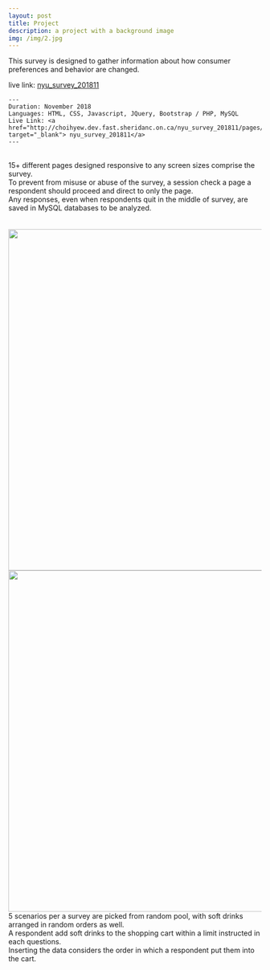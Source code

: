 ```yaml
---
layout: post
title: Project
description: a project with a background image
img: /img/2.jpg
---
```


This survey is designed to gather information about how consumer preferences and behavior are changed.

live link: <a href="http://choihyew.dev.fast.sheridanc.on.ca/nyu_survey_201811/pages/q1.php" target="_blank"> nyu_survey_201811</a>

	---
	Duration: November 2018
	Languages: HTML, CSS, Javascript, JQuery, Bootstrap / PHP, MySQL
	Live Link: <a href="http://choihyew.dev.fast.sheridanc.on.ca/nyu_survey_201811/pages/q1.php" target="_blank"> nyu_survey_201811</a>	
	---


<div class="img_row">
	<a href="{{ site.baseurl }}/img/surveyPage1.jpg" target="_blank"><img class="col one" src="{{ site.baseurl }}/img/surveyPage1.jpg" alt="" title="First page"/></a>
	<a href="{{ site.baseurl }}/img/surveyPage2.jpg" target="_blank"><img class="col one" src="{{ site.baseurl }}/img/surveyPage2.jpg" alt="" title="Middle page"/></a>
	<a href="{{ site.baseurl }}/img/surveyPage3.jpg" target="_blank"><img class="col one" src="{{ site.baseurl }}/img/surveyPage3.jpg" alt="" title="End Page"/></a>
</div>
<div class="col three caption">
	15+ different pages designed responsive to any screen sizes comprise the survey.<br>
	To prevent from misuse or abuse of the survey, a session check a page a respondent should proceed and direct to only the page.<br>
	Any responses, even when respondents quit in the middle of survey, are saved in MySQL databases to be analyzed. 
</div>
<br><br>
<div class="img_row">
	<img class="col three" src="{{ site.baseurl }}/img/surveyScn1.jpg" alt="" title="Scenario 1" style="height:680px"/>
</div>
<div class="img_row">
	<img class="col three" src="{{ site.baseurl }}/img/surveyScn2.jpg" alt="" title="Scenario 2" style="height:680px"OB/>
</div>
<div class="col three caption">
	5 scenarios per a survey are picked from random pool, with soft drinks arranged in random orders as well.<br>
	A respondent add soft drinks to the shopping cart within a limit instructed in each questions.<br>
	Inserting the data considers the order in which a respondent put them into the cart.	
</div>


<br/><br/><br/>


